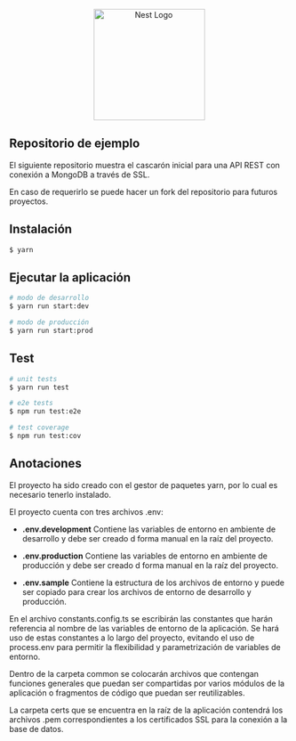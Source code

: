 <p align="center">
  <a href="http://nestjs.com/" target="blank"><img src="https://nestjs.com/img/logo-small.svg" width="200" alt="Nest Logo" /></a>
</p>

[circleci-image]: https://img.shields.io/circleci/build/github/nestjs/nest/master?token=abc123def456
[circleci-url]: https://circleci.com/gh/nestjs/nest

## Repositorio de ejemplo

El siguiente repositorio muestra el cascarón inicial para una API REST con conexión a MongoDB a través de SSL.

En caso de requerirlo se puede hacer un fork del repositorio para futuros proyectos.

## Instalación

```bash
$ yarn
```

## Ejecutar la aplicación

```bash
# modo de desarrollo
$ yarn run start:dev

# modo de producción
$ yarn run start:prod
```

## Test

```bash
# unit tests
$ yarn run test

# e2e tests
$ npm run test:e2e

# test coverage
$ npm run test:cov
```

## Anotaciones

El proyecto ha sido creado con el gestor de paquetes yarn, por lo cual es necesario tenerlo instalado.

El proyecto cuenta con tres archivos .env:

- **.env.development** Contiene las variables de entorno en ambiente de desarrollo y debe ser creado d forma manual en la raíz del proyecto.

- **.env.production** Contiene las variables de entorno en ambiente de producción y debe ser creado d forma manual en la raíz del proyecto.

- **.env.sample** Contiene la estructura de los archivos de entorno y puede ser copiado para crear los archivos de entorno de desarrollo y producción.

En el archivo constants.config.ts se escribirán las constantes que harán referencia al nombre de las variables de entorno de la aplicación. Se hará uso de estas constantes a lo largo del proyecto, evitando el uso de process.env para permitir la flexibilidad y parametrización de variables de entorno.

Dentro de la carpeta common se colocarán archivos que contengan funciones generales que puedan ser compartidas por varios módulos de la aplicación o fragmentos de código que puedan ser reutilizables.

La carpeta certs que se encuentra en la raíz de la aplicación contendrá los archivos .pem correspondientes a los certificados SSL para la conexión a la base de datos.
